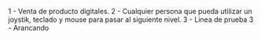 1 - Venta de producto digitales.
2 - Cualquier persona que pueda utilizar un joystik, teclado y mouse para pasar al siguiente nivel.
3 - Linea de prueba
3 - Arancando
